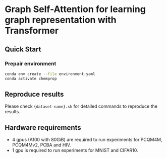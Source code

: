 # Graph Self-Attention for learning graph representation with Transformer

## Quick Start

### Prepair environment
```bash
conda env create --file environment.yaml
conda activate chemprop
```

## Reproduce results

Please check ```{dataset-name}.sh``` for detailed commands to reproduce the results.


## Hardware requirements

* 4 gpus (A100 with 80GiB) are required to run experiments for PCQM4M, PCQM4Mv2, PCBA and HIV.
* 1 gpu is required to run experiments for MNIST and CIFAR10.




